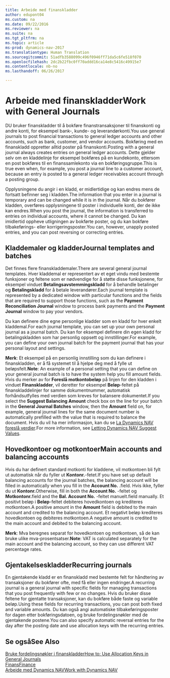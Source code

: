 ```yaml
---
title: Arbeide med finanskladder
author: edupont04
ms.custom: na
ms.date: 09/22/2016
ms.reviewer: na
ms.suite: na
ms.tgt_pltfrm: na
ms.topic: article
ms-prod: dynamics-nav-2017
ms.translationtype: Human Translation
ms.sourcegitcommit: 51adfb3588099c496f0946ff71da5c6fe518f070
ms.openlocfilehash: 2dc2b22fbc0ff70addd16ca14e8c5416c49915e7
ms.contentlocale: nb-no
ms.lasthandoff: 06/26/2017

---
```


# <a name="work-with-general-journals"></a><span data-ttu-id="fc08c-102">Arbeide med finanskladder</span><span class="sxs-lookup"><span data-stu-id="fc08c-102">Work with General Journals</span></span>
<span data-ttu-id="fc08c-103">DU bruker finanskladder til å bokføre finanstransaksjoner til finanskonti og andre konti, for eksempel bank-, kunde- og leverandørkonti.</span><span class="sxs-lookup"><span data-stu-id="fc08c-103">You use general journals to post financial transactions to general ledger accounts and other accounts, such as bank, customer, and vendor accounts.</span></span> <span data-ttu-id="fc08c-104">Bokføring med en finanskladd oppretter alltid poster på finanskonti.</span><span class="sxs-lookup"><span data-stu-id="fc08c-104">Posting with a general journal always creates entries on general ledger accounts.</span></span> <span data-ttu-id="fc08c-105">Dette gjelder selv om en kladdelinje for eksempel bokføres på en kundekonto, ettersom en post bokføres til en finanssamlekonto via en bokføringsgruppe.</span><span class="sxs-lookup"><span data-stu-id="fc08c-105">This is true even when, for example, you post a journal line to a customer account, because an entry is posted to a general ledger receivables account through a posting group.</span></span>

<span data-ttu-id="fc08c-106">Opplysningene du angir i en kladd, er midlertidige og kan endres mens de fortsatt befinner seg i kladden.</span><span class="sxs-lookup"><span data-stu-id="fc08c-106">The information that you enter in a journal is temporary and can be changed while it is in the journal.</span></span> <span data-ttu-id="fc08c-107">Når du bokfører kladden, overføres opplysningene til poster i individuelle konti, der de ikke kan endres.</span><span class="sxs-lookup"><span data-stu-id="fc08c-107">When you post the journal, the information is transferred to entries on individual accounts, where it cannot be changed.</span></span> <span data-ttu-id="fc08c-108">Du kan imidlertid oppheve utligningen av bokførte poster, og du kan bokføre tilbakeførings- eller korrigeringsposter.</span><span class="sxs-lookup"><span data-stu-id="fc08c-108">You can, however, unapply posted entries, and you can post reversing or correcting entries.</span></span>

## <a name="journal-templates-and-batches"></a><span data-ttu-id="fc08c-109">Kladdemaler og kladder</span><span class="sxs-lookup"><span data-stu-id="fc08c-109">Journal templates and batches</span></span>
<span data-ttu-id="fc08c-110">Det finnes flere finanskladdemaler.</span><span class="sxs-lookup"><span data-stu-id="fc08c-110">There are several general journal templates.</span></span> <span data-ttu-id="fc08c-111">Hver kladdemal er representert av et eget vindu med bestemte funksjoner og feltene som er nødvendige for å støtte disse funksjonene, for eksempel vinduet **Betalingsavstemmingskladd** for å behandle betalinger og **Betalingskladd** for å betale leverandører.</span><span class="sxs-lookup"><span data-stu-id="fc08c-111">Each journal template is represented by a dedicated window with particular functions and the fields that are required to support those functions, such as the **Payment Reconciliation Journal** window to process bank payments and the **Payment Journal** window to pay your vendors.</span></span>

<span data-ttu-id="fc08c-112">Du kan definere dine egne personlige kladder som en kladd for hver enkelt kladdemal.</span><span class="sxs-lookup"><span data-stu-id="fc08c-112">For each journal template, you can set up your own personal journal as a journal batch.</span></span> <span data-ttu-id="fc08c-113">Du kan for eksempel definere din egen kladd for betalingskladden som har personlig oppsett og innstillinger.</span><span class="sxs-lookup"><span data-stu-id="fc08c-113">For example, you can define your own journal batch for the payment journal that has your personal layout and settings.</span></span>

<span data-ttu-id="fc08c-114">**Merk**: Et eksempel på en personlig innstilling som du kan definere i finanskladden, er å få systemet til å hjelpe deg med å fylle ut beløpsfelt.</span><span class="sxs-lookup"><span data-stu-id="fc08c-114">**Note**: An example of a personal setting that you can define on your general journal batch is to have the system help you fill amount fields.</span></span> <span data-ttu-id="fc08c-115">Hvis du merker av for **Foreslå motkontobeløp** på linjen for den kladden i vinduet **Finanskladder**, vil deretter for eksempel **Beløp**-feltet på finanskladdelinjer for samme dokumentnummer, automatisk forhåndsutfylles med verdien som kreves for balansere dokumentet.</span><span class="sxs-lookup"><span data-stu-id="fc08c-115">If you select the **Suggest Balancing Amount** check box on the line for your batch in the **General Journal Batches** window, then the **Amount** field on, for example, general journal lines for the same document number is automatically prefilled with the value that is required to balance the document.</span></span> <span data-ttu-id="fc08c-116">Hvis du vil ha mer informasjon, kan du se [La Dynamics NAV foreslå verdier](ui-let-system-suggest-values.md).</span><span class="sxs-lookup"><span data-stu-id="fc08c-116">For more information, see [Letting Dynamics NAV Suggest Values](ui-let-system-suggest-values.md).</span></span>

## <a name="main-accounts-and-balancing-accounts"></a><span data-ttu-id="fc08c-117">Hovedkontoer og motkontoer</span><span class="sxs-lookup"><span data-stu-id="fc08c-117">Main accounts and balancing accounts</span></span>
<span data-ttu-id="fc08c-118">Hvis du har definert standard motkonti for kladdene, vil motkontoen bli fylt ut automatisk når du fyller ut **Kontonr.**-fetet.</span><span class="sxs-lookup"><span data-stu-id="fc08c-118">If you have set up default balancing accounts for the journal batches, the balancing account will be filled in automatically when you fill in the **Account No.**</span></span> <span data-ttu-id="fc08c-119">.</span><span class="sxs-lookup"><span data-stu-id="fc08c-119">field.</span></span> <span data-ttu-id="fc08c-120">Hvis ikke, fyller du ut **Kontonr.**</span><span class="sxs-lookup"><span data-stu-id="fc08c-120">Otherwise, fill in both the **Account No.**</span></span> <span data-ttu-id="fc08c-121">-feltet og **Motkontonr.**</span><span class="sxs-lookup"><span data-stu-id="fc08c-121">field and the **Bal. Account No.**</span></span> <span data-ttu-id="fc08c-122">-feltet manuelt.</span><span class="sxs-lookup"><span data-stu-id="fc08c-122">field manually.</span></span> <span data-ttu-id="fc08c-123">Et positivt beløp i **Beløp**-feltet debiteres hovedkontoen og krediteres motkontoen.</span><span class="sxs-lookup"><span data-stu-id="fc08c-123">A positive amount in the **Amount** field is debited to the main account and credited to the balancing account.</span></span> <span data-ttu-id="fc08c-124">Et negativt beløp krediteres hovedkontoen og debiteres motkontoen.</span><span class="sxs-lookup"><span data-stu-id="fc08c-124">A negative amount is credited to the main account and debited to the balancing account.</span></span>

<span data-ttu-id="fc08c-125">**Merk**: Mva beregnes separat for hovedkontoen og motkontoen, så de kan bruke ulike mva-prosentsatser.</span><span class="sxs-lookup"><span data-stu-id="fc08c-125">**Note**: VAT is calculated separately for the main account and the balancing account, so they can use different VAT percentage rates.</span></span>

## <a name="recurring-journals"></a><span data-ttu-id="fc08c-126">Gjentakelseskladder</span><span class="sxs-lookup"><span data-stu-id="fc08c-126">Recurring journals</span></span>
<span data-ttu-id="fc08c-127">En gjentakende kladd er en finanskladd med bestemte felt for håndtering av transaksjoner du bokfører ofte, med få eller ingen endringer.</span><span class="sxs-lookup"><span data-stu-id="fc08c-127">A recurring journal is a general journal with specific fields for managing transactions that you post frequently with few or no changes.</span></span> <span data-ttu-id="fc08c-128">Hvis du bruker disse feltene for gjentatte transaksjoner, kan du bokføre både faste og variable beløp.</span><span class="sxs-lookup"><span data-stu-id="fc08c-128">Using these fields for recurring transactions, you can post both fixed and variable amounts.</span></span> <span data-ttu-id="fc08c-129">Du kan også angi automatiske tilbakeføringsposter for dagen etter bokføringsdatoen, og bruke fordelingsnøkler med de gjentakende postene.</span><span class="sxs-lookup"><span data-stu-id="fc08c-129">You can also specify automatic reversal entries for the day after the posting date and use allocation keys with the recurring entries.</span></span>

## <a name="see-also"></a><span data-ttu-id="fc08c-130">Se også</span><span class="sxs-lookup"><span data-stu-id="fc08c-130">See Also</span></span>
[<span data-ttu-id="fc08c-131">Bruke fordelingsnøkler i finanskladder</span><span class="sxs-lookup"><span data-stu-id="fc08c-131">How to: Use Allocation Keys in General Journals</span></span>](ui-how-use-allocation-keys-general-journals.md)  
[<span data-ttu-id="fc08c-132">Finans</span><span class="sxs-lookup"><span data-stu-id="fc08c-132">Finance</span></span>](finance-setup.md)  
[<span data-ttu-id="fc08c-133">Arbeide med Dynamics NAV</span><span class="sxs-lookup"><span data-stu-id="fc08c-133">Work with Dynamics NAV</span></span>](ui-work-product.md)

